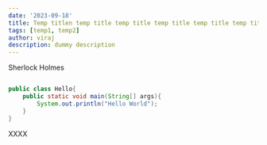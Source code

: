 ```yaml
---
date: '2023-09-18'
title: Temp titlen temp title temp title temp title temp title temp title temp title
tags: [temp1, temp2]
author: viraj
description: dummy description 
---
```


Sherlock Holmes

```java

public class Hello{
    public static void main(String[] args){
        System.out.println("Hello World");
    }
}


```

XXXX